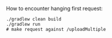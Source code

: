 How to encounter hanging first request:
```
./gradlew clean build
./gradlew run
# make request against /uploadMultiple
```
